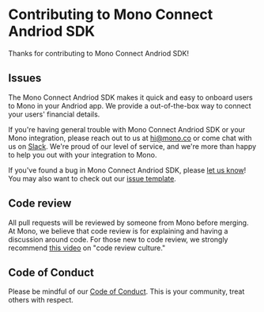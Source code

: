 # Contributing to Mono Connect Andriod SDK

Thanks for contributing to Mono Connect Andriod SDK!

## Issues

The Mono Connect Andriod SDK makes it quick and easy to onboard users to Mono in your Andriod app. We provide a out-of-the-box way to connect your users' financial details.

If you're having general trouble with Mono Connect Andriod SDK or your Mono integration, please reach out to us at <hi@mono.co> or come chat with us on [Slack](https://join.slack.com/t/devwithmono/shared_invite/zt-gvkqczzk-Ldt4FQpHtOL7FFTqh4Ux6A). We're proud of our level of service, and we're more than happy to help you out with your integration to Mono.

If you've found a bug in Mono Connect Andriod SDK, please [let us know](https://github.com/withmono/connect-andriod/issues/new)! You may
also want to check out our [issue template](https://github.com/withmono/conncet-andriod/tree/master/.github/ISSUE_TEMPLATE.md).

## Code review

All pull requests will be reviewed by someone from Mono before merging. At
Mono, we believe that code review is for explaining and having a discussion
around code. For those new to code review, we strongly recommend [this
video](https://www.youtube.com/watch?v=PJjmw9TRB7s) on "code review culture."

## Code of Conduct

Please be mindful of our [Code of Conduct](https://github.com/withmono/connect-andriod/tree/master/.github/CODE_OF_CONDUCT.md). This is your community, treat others with respect.

